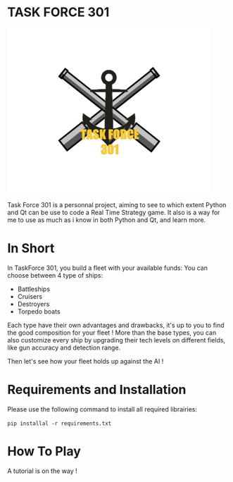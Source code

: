 ﻿# TASK FORCE 301
![icon](https://github.com/GregRL94/TF301/blob/master/resources/sprites/tf301_icon.png?raw=true)

Task Force 301 is a personnal project, aiming to see to which extent Python and Qt can be use to code a Real Time Strategy game. It also is a way for me to use as much as i know in both Python and Qt, and learn more.

# In Short
In TaskForce 301, you build a fleet with your available funds: You can choose between 4 type of ships:

  - Battleships
  - Cruisers
  - Destroyers
  - Torpedo boats

Each type have their own advantages and drawbacks, it's up to you to find the good composition for your fleet !
More than the base types, you can also customize every ship by upgrading their tech levels on different fields, like gun accuracy and detection range.

Then let's see how your fleet holds up against the AI !

# Requirements and Installation
Please use the following command to install all required librairies:

`pip installal -r requirements.txt`

# How To Play
A tutorial is on the way !
